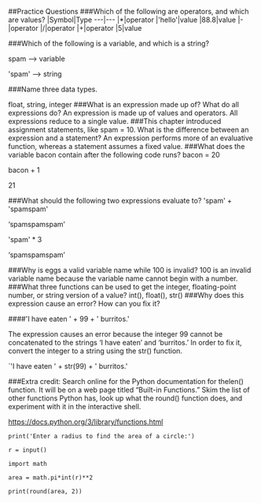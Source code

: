 ##Practice Questions
###Which of the following are operators, and which are values?
|Symbol|Type
---|---
|*|operator
|'hello'|value
|88.8|value
|-|operator
|/|operator
|+|operator
|5|value

###Which of the following is a variable, and which is a string?

  spam —> variable 
  
  'spam' —> string

###Name three data types.

  float, string, integer
###What is an expression made up of? What do all expressions do?
An expression is made up of values and operators. All expressions reduce to a single value.
###This chapter introduced assignment statements, like spam = 10. What is the difference between an expression and a statement?
An expression performs more of an evaluative function, whereas a statement assumes a fixed value. 
###What does the variable bacon contain after the following code runs?
 bacon = 20
 
 bacon + 1
 
 21 
 
###What should the following two expressions evaluate to?
'spam' + 'spamspam'

‘spamspamspam’

'spam' * 3

‘spamspamspam’

###Why is eggs a valid variable name while 100 is invalid?
100 is an invalid variable name because the variable name cannot begin with a number. 
###What three functions can be used to get the integer, floating-point number, or string version of a value?
int(), float(), str()
###Why does this expression cause an error? How can you fix it?

####'I have eaten ' + 99 + ' burritos.'

The expression causes an error because the integer 99 cannot be concatenated to the strings ‘I have eaten’ and ‘burritos.’ In order to fix it, convert the integer to a string using the str() function. 

`'I have eaten ' + str(99) + ' burritos.'

###Extra credit: 
Search online for the Python documentation for thelen() function. It will be on a web page titled “Built-in Functions.” Skim the list of other functions Python has, look up what the round() function does, and experiment with it in the interactive shell.

 https://docs.python.org/3/library/functions.html

`print('Enter a radius to find the area of a circle:')`

`r = input()`

`import math`

`area = math.pi*int(r)**2`

`print(round(area, 2))`





